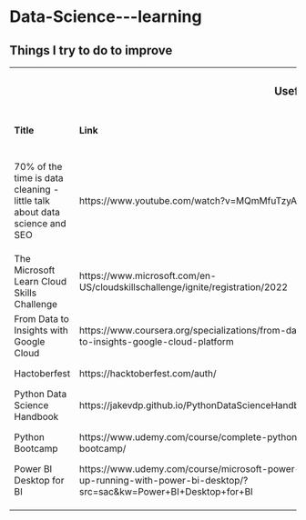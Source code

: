 # Data-Science---learning
## Things I try to do to improve

<table>
    <tr>
      <th colspan="4"><h3>Useful things</h3></th>
    </tr>
   <tr>
        <td><h4>Title</h4></td>
        <td><h4>Link</h4></td>
        <td><h4>Description</h4></td>
        <td><h4>Cert/Badge/Trophy</h4></td>
  </tr>
    <tr>
        <td>70% of the time is data cleaning - little talk about data science and SEO</td>
        <td>https://www.youtube.com/watch?v=MQmMfuTzyA0</td>
        <td>SEO keyword research https://code.markedmondson.me/search-console-google-analytics-r-keyword-research/<p>
        Kurs Python for SEO https://www.jcchouinard.com/python-for-seo/</p></td>
        <td></td>
  </tr>
    <tr>
        <td>The Microsoft Learn Cloud Skills Challenge</td>
        <td>https://www.microsoft.com/en-US/cloudskillschallenge/ignite/registration/2022</td>
        <td>Microsoft Ignite: AI Automation Challenge, nice intro to some ML models implementations in python, then intro to Microsoft's tools. Here is link to all         courses in  <a href="https://learn.microsoft.com/pl-pl/users/cloudskillschallenge/collections/o1qrb5wedm52?WT.mc_id=cloudskillschallenge_8aee1e58-eeb8-409f-            b0d0-d15afcc8045c">AI automation challenge</a> </td>
        <td><a href='https://learn.microsoft.com/en-us/training/achievements/learn.wwl.create-machine-learn-models.trophy?username=MarekKu-5275'>trophy no. 1</a></td>
  </tr>
    <tr>
        <td>From Data to Insights with Google Cloud</td>
        <td>https://www.coursera.org/specializations/from-data-to-insights-google-cloud-platform</td>
        <td> General overview of Google Cloud, mainly Big Query and analysis through SQL commands </td>
        <td><a href='https://coursera.org/share/0eb8324b8c0964d41ef4b691ac925607'>certificate</a></td>
  </tr>
   <tr>
        <td>Hactoberfest</td>
        <td>https://hacktoberfest.com/auth/</td>
        <td> A great way to learn how to use git, github, how to contribute etc</td>
        <td><a href='https://www.holopin.io/userbadge/cl9h7t0y9598409l7b6vh1b7q'>contribution badge</a></td>
  </tr>
    <tr>
        <td>Python Data Science Handbook</td>
        <td>https://jakevdp.github.io/PythonDataScienceHandbook/</td>
        <td>in progress, for now seems great</td>
        <td></td>
  </tr>
    <tr>
        <td>Python Bootcamp</td>
        <td>https://www.udemy.com/course/complete-python-bootcamp/</td>
        <td>Great to complement knowledge from uni, generally good intro to Python with well though through exercises</td>
        <td><a href='https://user-images.githubusercontent.com/49692939/202153713-e79bb13f-b42f-427e-87eb-1ac9a822455c.png'>certificate</a></td>
  </tr>
    <tr>
        <td>Power BI Desktop for BI</td>
        <td>https://www.udemy.com/course/microsoft-power-bi-up-running-with-power-bi-desktop/?src=sac&kw=Power+BI+Desktop+for+BI</td>
        <td>Very good intro to Power BI with some DAX</td>
        <td><a href='https://user-images.githubusercontent.com/49692939/202154395-600b92ef-3590-41a2-9c73-6ab6abb002a9.png'>certificate</a></td>
  </tr>
    <tr>
        <td></td>
        <td></td>
        <td></td>
  </tr>
    <tr>
        <td></td>
        <td></td>
        <td></td>
  </tr>
    <tr>
        <td></td>
        <td></td>
        <td></td>
  </tr>
</table>
